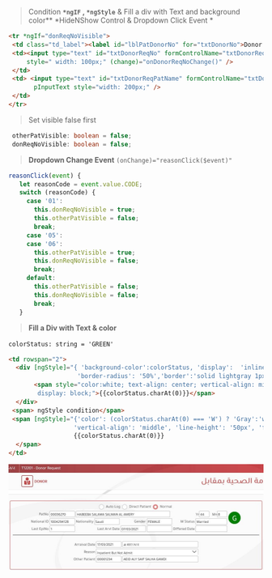> Condition **`*ngIF` , `*ngStyle`** & Fill a div with Text and background color**
> *HideNShow Control & Dropdown Click Event *
 
```html
<tr *ngIf="donReqNoVisible">
 <td class="td_label"><label id="lblPatDonorNo" for="txtDonorNo">Donor No</label></td>
 <td><input type="text" id="txtDonorReqNo" formControlName="txtDonorReqNo" pInputText 
     style=" width: 100px;" (change)="onDonorReqNoChange()" />
 </td>
 <td> <input type="text" id="txtDonorReqPatName" formControlName="txtDonorReqPatName"
       pInputText style="width: 200px;" />
 </td>
</tr>
```
> Set visible false first 
```ts
 otherPatVisible: boolean = false;
 donReqNoVisible: boolean = false;
 ```
 > **Dropdown Change Event**  `(onChange)="reasonClick($event)"`
 
 ```ts
reasonClick(event) {
    let reasonCode = event.value.CODE;
    switch (reasonCode) {
      case '01':
        this.donReqNoVisible = true;
        this.otherPatVisible = false;
        break;
      case '05':
      case '06':
        this.otherPatVisible = true;
        this.donReqNoVisible = false;
        break;
      default:
        this.otherPatVisible = false;
        this.donReqNoVisible = false;
        break;
    }
```

> **Fill a Div with Text & color**

`colorStatus: string = 'GREEN'`

```html
<td rowspan="2">
  <div [ngStyle]="{ 'background-color':colorStatus, 'display':  'inline-block', 'height':'50px' ,'width':'50px',
                   'border-radius': '50%','border':'solid lightgray 1px' }">
       <span style="color:white; text-align: center; vertical-align: middle; line-height: 50px; font-size: 30px;
        display: block;">{{colorStatus.charAt(0)}}</span>
  </div>
 <span> ngStyle condition</span>
 <span [ngStyle]="{'color': (colorStatus.charAt(0) === 'W') ? 'Gray':'white', 'text-align': 'center', 
                  'vertical-align': 'middle', 'line-height': '50px', 'font-size': '30px', 'display': 'block'}">
                  {{colorStatus.charAt(0)}}
  </span>
</td>
```
![OutPut](https://github.com/mizanurrhman/angularHelps/blob/main/Images/dr.JPG "Text With Background Color")

